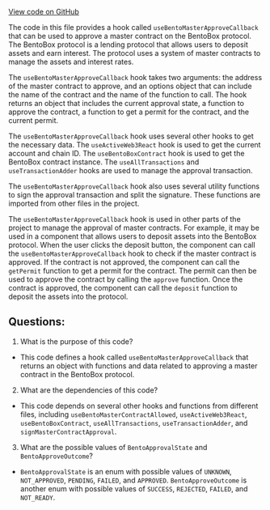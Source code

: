 [View code on GitHub](zoo-labs/zoo/blob/master/core/src/hooks/useBentoMasterApproveCallback.ts)

The code in this file provides a hook called `useBentoMasterApproveCallback` that can be used to approve a master contract on the BentoBox protocol. The BentoBox protocol is a lending protocol that allows users to deposit assets and earn interest. The protocol uses a system of master contracts to manage the assets and interest rates.

The `useBentoMasterApproveCallback` hook takes two arguments: the address of the master contract to approve, and an options object that can include the name of the contract and the name of the function to call. The hook returns an object that includes the current approval state, a function to approve the contract, a function to get a permit for the contract, and the current permit.

The `useBentoMasterApproveCallback` hook uses several other hooks to get the necessary data. The `useActiveWeb3React` hook is used to get the current account and chain ID. The `useBentoBoxContract` hook is used to get the BentoBox contract instance. The `useAllTransactions` and `useTransactionAdder` hooks are used to manage the approval transaction.

The `useBentoMasterApproveCallback` hook also uses several utility functions to sign the approval transaction and split the signature. These functions are imported from other files in the project.

The `useBentoMasterApproveCallback` hook is used in other parts of the project to manage the approval of master contracts. For example, it may be used in a component that allows users to deposit assets into the BentoBox protocol. When the user clicks the deposit button, the component can call the `useBentoMasterApproveCallback` hook to check if the master contract is approved. If the contract is not approved, the component can call the `getPermit` function to get a permit for the contract. The permit can then be used to approve the contract by calling the `approve` function. Once the contract is approved, the component can call the `deposit` function to deposit the assets into the protocol.
## Questions: 
 1. What is the purpose of this code?
- This code defines a hook called `useBentoMasterApproveCallback` that returns an object with functions and data related to approving a master contract in the BentoBox protocol.

2. What are the dependencies of this code?
- This code depends on several other hooks and functions from different files, including `useBentoMasterContractAllowed`, `useActiveWeb3React`, `useBentoBoxContract`, `useAllTransactions`, `useTransactionAdder`, and `signMasterContractApproval`.

3. What are the possible values of `BentoApprovalState` and `BentoApproveOutcome`?
- `BentoApprovalState` is an enum with possible values of `UNKNOWN`, `NOT_APPROVED`, `PENDING`, `FAILED`, and `APPROVED`. `BentoApproveOutcome` is another enum with possible values of `SUCCESS`, `REJECTED`, `FAILED`, and `NOT_READY`.